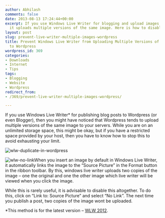 ```yaml
---
author: Abhilash
comments: false
date: 2013-08-13 17:24:44+00:00
excerpt: If you use Windows Live Writer for blogging and upload images, note that
  it uploads multiple versions of the same image. Here is how to disable it.
layout: post
slug: prevent-live-writer-multiple-images-wordpress
title: Prevent Windows Live Writer from Uploading Multiple Versions of Same Image
  to Wordpress
wordpress_id: 369
categories:
- Downloads
- Internet
- Tips
tags:
- Blogging
- Website
- Wordpress
redirect_from:
- /369/prevent-live-writer-multiple-images-wordpress/

---
```


If you use Windows Live Writer* for publishing blog posts to Wordpress (or even Blogger), then you might have noticed that Wordpress tends to upload multiple versions of the same image to your servers. While you are on an unlimited storage space, this might be okay, but if you have a restricted space provided by your host, then you have to know how to stop this to avoid exhausting your limit.

![wlw-duplicate-in-wordpress](https://techcovered.github.io/images/wlw-duplicate.png)

![wlw-no-link](https://techcovered.github.io/images/wlw-no-link.png)When you insert an image by default in Windows Live Writer, it automatically links the image to the “Source Picture” in the Format button in the ribbon toolbar. By this, windows live writer uploads two copies of the image – one the original and one the other image which live writer will be viewed when you click the image.

While this is rarely useful, it is advisable to disable this altogether. To do this, click on “Link to: Source Picture” and select “No Link”. The next time you publish a post, two copies of the image wont be uploaded.

*This method is for the latest version – [WLW 2012](http://windows.microsoft.com/en-us/windows-live/essentials).
